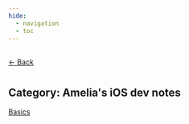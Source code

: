 ```yaml
---
hide:
  - navigation
  - toc
---
```


<div class="back-button">
    <br>
    <a href="javascript:history.back()">← Back</a>
    <br>
</div>

#
## Category: Amelia's iOS dev notes

<!-- - [Simple server template](simpleTemplate.md)
- [Check Time](checkTime.md)
- [Pluralize](pluralize.md)
- [Audit Image Tags](aduitImgTags.md) -->

<div class="category-index">
  <a href="../../INFO449/Basics" class="index-link">Basics</a>
